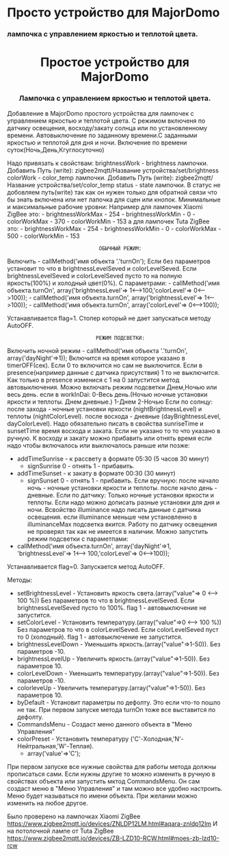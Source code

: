 # Просто устройство для MajorDomo
### лампочка с управлением яркостью и теплотой цвета.

<h1 style="text-align: center;"> Простое устройство для MajorDomo</h1>
<h3 style="text-align: center;">Лампочка с управлением яркостью и теплотой цвета.</h3>

Добавление в MajorDomo простого устройства для лампочек с управлением яркостью и теплотой цвета.
С режимом включеня по датчику освещения, восходу/закату солнца или по установленному времени.
Автовыключение по заданному времени.С заданными яркостью и теплотой для дня и ночи.
Включение по времени суток(Ночь,День,Кгуглосуточно)

Надо привязать к свойствам:
    brightnessWork - brightness лампочки.
      Добавить Путь (write): zigbee2mqtt/Название устройства/set/brightness
    colorWork - color_temp лампочки.
      Добавить Путь (write): zigbee2mqtt/Название устройства/set/color_temp
    status - state лампочки.
      В статус не добовляем путь(write) так как он нужен только для обратной связи
      что бы знать включена или нет лапочка для сцен или кнопок.
  Минимальные и максимальные рабочие уровни:
    Например для лампочек Xiaomi ZigBee это:
      - brightnessWorkMax - 254
      - brightnessWorkMin - 0
      - colorWorkMax - 370
      - colorWorkMin - 153
    а для лампочек Tuta ZigBee это:
      - brightnessWorkMax - 254
      - brightnessWorkMin - 0
      - colorWorkMax - 500
      - colorWorkMin - 153


                                  ОБЫЧНЫЙ РЕЖИМ:

Включить - callMethod('имя объекта '.'turnOn'); 
  Если без параметров установит то что в brightnessLevelSeved и colorLevelSeved.
  Если brightnessLevelSeved и colorLevelSeved пусто то на полную яркость(100%) и холодный цвет(0%).
  С параметрами:
    - callMethod('имя объекта.turnOn', array('brightnessLevel'=> 1<-->100,'colorLevel'=> 0<-->100));
    - callMethod('имя объекта.turnOn', array('brightnessLevel'=> 1<-->100));
    - callMethod('имя объекта.turnOn', array('colorLevel'=> 0<-->100));

Устанавливается flag=1. Стопер который не дает запускаться методу AutoOFF.


                                 РЕЖИМ ПОДСВЕТКИ:      

Включить ночной режим - callMethod('имя объекта '.'turnOn', array('dayNight'=>1));
Включится на время которое указано в timerOFF(сек). Если 0 то включится но сам не выключится.
Если в presence(например данные с датчика присутствия) 1 то не выключится.
  Как только в presence изменися с 1 на 0 запустится метод автовыключения.
Можно включать режим подсветки Днем,Ночью или весь день.
  если в workInDai:
    0-Весь день.(Ночью ночные установки яркости и теплоты. Днем дневные.)
    1-Днем
    2-Ночью
Если по солнцу:
  после захода - ночные установки яркости (nightBrightnessLevel) и теплоты (nightColorLevel).
  после восхода - дневные (dayBrightnessLevel, dayColorLevel).
  Надо обязательно писать в свойства sunriseTime и sunsetTime время восхода и заката.
  Если не указано то то что указано в ручную.
  К восходу и закату можно прибавить или отнять время если надо чтобы включалось или выключалось раньше или позже:
   - addTimeSunrise - к рассвету в формате 05:30 (5 часов 30 минут)
     - signSunrise 0 - отнять 1 - прибавить.
   - addTimeSunset  - к закату в формате 00:30 (30 минут)
     - signSunset 0 - отнять 1 - прибавить.
Если вручную:
  после начало ночь - ночные установки яркости и теплоты.
  после начло день - дневные.
Если по датчику:
  Только ночные установки яркости и теплоты.
  Если надо можно дописать разные установки для дня и ночи.
  Всвойство illuminance надо писать данные с датчика освещения.
  если illuminance меньше чем установленно в illuminanceMax подсветка вкится.
  Работу по датчику освещения не проверял так как не имеется в наличии.
Можно запустить режим подсветки с параметпами:
  - callMethod('имя объекта.turnOn', array('dayNight'=>1, 'brightnessLevel'=> 1<--> 100,'colorLevel'=> 0<-->100));

Устанавливается flag=0. Запускается метод AutoOFF.

Методы:
  - setBrightnessLevel -  Установить яркость света.(array("value"=> 0 <--> 100 %))
                          Без  параметров то что в brightnessLevelSeved.
                          Если brightnessLevelSeved пусто то 100%.
                          flag 1 - автовыключение не запустится.
  - setColorLevel - Установить температуру.(array("value"=>0 <--> 100 %))
                    Без  параметров то что в colorLevelSeved.
                    Если colorLevelSeved пуст то 0 (холодный).
                    flag 1 - автовыключение не запустится.
  - brightnessLevelDown - Уменьшить яркость.(array("value"=>1-50)). Без  параметров -10.
  - brightnessLevelUp - Увеличить яркость.(array("value"=>1-50)). Без  параметров 10.
  - colorLevelDown - Уменьшить температуру.(array("value"=>1-50)). Без  параметров -10.
  - colorleveUp - Увеличить температуру.(array("value"=>1-50)). Без  параметров 10.
  - byDefault - Установит параметры по дефолту. Это если что-то пошло не так. 
      При первом запуске метода turnOn тоже все выставится по дефолту.
  - CommandsMenu - Создаст меню данного объекта в "Меню Управления"
  - colorPreset - Установить температуру ('C'-Холодная,'N'-Нейтральная,'W'-Теплая).
      - array('value'=>'C');


При первом запуске все нужные свойства для работы метода должны прописаться сами.
Если нужны другие то можно изменить в ручную в свойствах объекта или запустить мктод CommandsMenu.
Он сам создаст меню в "Меню Управления" и там можно все удобно настроить.
Меню будет называться по имени объекта. При желании можно изменить на любое другое.

Было проверено на лампочках Xiaomi ZigBee https://www.zigbee2mqtt.io/devices/ZNLDP12LM.html#aqara-znldp12lm
И на потолочной лампе от Tuta ZigBee https://www.zigbee2mqtt.io/devices/ZB-LZD10-RCW.html#moes-zb-lzd10-rcw
